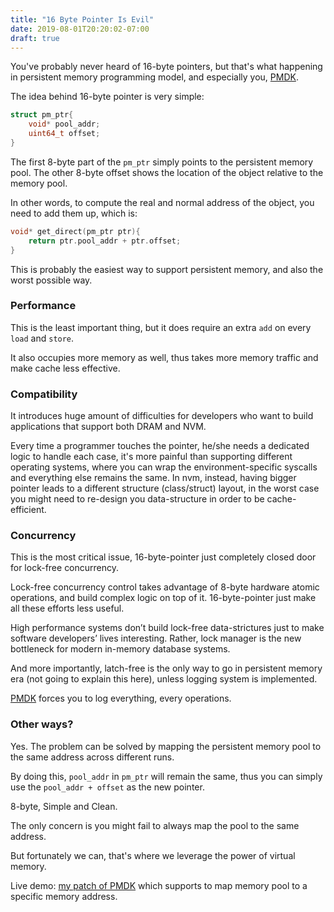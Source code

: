 ```yaml
---
title: "16 Byte Pointer Is Evil"
date: 2019-08-01T20:20:02-07:00
draft: true
---
```


You've probably never heard of 16-byte pointers, but that's what happening in persistent memory programming model, and especially you, [PMDK](http://pmem.io/pmdk/).


The idea behind 16-byte pointer is very simple:
```c++
struct pm_ptr{
    void* pool_addr;
    uint64_t offset;
}
```

The first 8-byte part of the `pm_ptr` simply points to the persistent memory pool.
The other 8-byte offset shows the location of the object relative to the memory pool.

In other words, to compute the real and normal address of the object, you need to add them up, which is:
```c++
void* get_direct(pm_ptr ptr){
    return ptr.pool_addr + ptr.offset;
}
```

This is probably the easiest way to support persistent memory, and also the worst possible way. 

### Performance

This is the least important thing, but it does require an extra `add` on every `load` and `store`.

It also occupies more memory as well, thus takes more memory traffic and make cache less effective.

### Compatibility

It introduces huge amount of difficulties for developers who want to build applications that support both DRAM and NVM.

Every time a programmer touches the pointer, he/she needs a dedicated logic to handle each case, 
it's more painful than supporting different operating systems, where you can wrap the environment-specific syscalls and everything else remains the same.
In nvm, instead, having bigger pointer leads to a different structure (class/struct) layout, 
in the worst case you might need to re-design you data-structure in order to be cache-efficient. 

### Concurrency

This is the most critical issue, 16-byte-pointer just completely closed door for lock-free concurrency.

Lock-free concurrency control takes advantage of 8-byte hardware atomic operations, and build complex logic on top of it. 
16-byte-pointer just make all these efforts less useful.

High performance systems don’t build lock-free data-strictures just to make software developers’ lives interesting.
Rather, lock manager is the new bottleneck for modern in-memory database systems.

And more importantly, latch-free is the only way to go in persistent memory era (not going to explain this here), unless logging system is implemented.

[PMDK](http://pmem.io/pmdk/) forces you to log everything, every operations.


### Other ways?

Yes. The problem can be solved by mapping the persistent memory pool to the same address across different runs.

By doing this, `pool_addr` in `pm_ptr` will remain the same, thus you can simply use the `pool_addr + offset` as the new pointer.

8-byte, Simple and Clean.

The only concern is you might fail to always map the pool to the same address.

But fortunately we can, that's where we leverage the power of virtual memory.

Live demo: [my patch of PMDK](https://github.com/HaoPatrick/pmdk/tree/addr-patch) which supports to map memory pool to a specific memory address.

